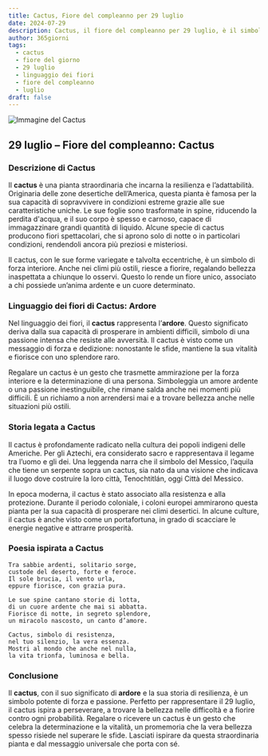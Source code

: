 ```yaml
---
title: Cactus, Fiore del compleanno per 29 luglio
date: 2024-07-29
description: Cactus, il fiore del compleanno per 29 luglio, è il simbolo di Ardore. Scopri il suo significato unico, le storie affascinanti e la poesia che celebra la sua bellezza.
author: 365giorni
tags:
  - cactus
  - fiore del giorno
  - 29 luglio
  - linguaggio dei fiori
  - fiore del compleanno
  - luglio
draft: false
---
```


![Immagine del Cactus](https://cdn.pixabay.com/photo/2012/11/28/09/24/cactus-67547_1280.jpg)

## 29 luglio – Fiore del compleanno: Cactus

### Descrizione di Cactus

Il **cactus** è una pianta straordinaria che incarna la resilienza e l’adattabilità. Originaria delle zone desertiche dell’America, questa pianta è famosa per la sua capacità di sopravvivere in condizioni estreme grazie alle sue caratteristiche uniche. Le sue foglie sono trasformate in spine, riducendo la perdita d'acqua, e il suo corpo è spesso e carnoso, capace di immagazzinare grandi quantità di liquido. Alcune specie di cactus producono fiori spettacolari, che si aprono solo di notte o in particolari condizioni, rendendoli ancora più preziosi e misteriosi.

Il cactus, con le sue forme variegate e talvolta eccentriche, è un simbolo di forza interiore. Anche nei climi più ostili, riesce a fiorire, regalando bellezza inaspettata a chiunque lo osservi. Questo lo rende un fiore unico, associato a chi possiede un’anima ardente e un cuore determinato.

### Linguaggio dei fiori di Cactus: Ardore

Nel linguaggio dei fiori, il **cactus** rappresenta l’**ardore**. Questo significato deriva dalla sua capacità di prosperare in ambienti difficili, simbolo di una passione intensa che resiste alle avversità. Il cactus è visto come un messaggio di forza e dedizione: nonostante le sfide, mantiene la sua vitalità e fiorisce con uno splendore raro.

Regalare un cactus è un gesto che trasmette ammirazione per la forza interiore e la determinazione di una persona. Simboleggia un amore ardente o una passione inestinguibile, che rimane salda anche nei momenti più difficili. È un richiamo a non arrendersi mai e a trovare bellezza anche nelle situazioni più ostili.

### Storia legata a Cactus

Il cactus è profondamente radicato nella cultura dei popoli indigeni delle Americhe. Per gli Aztechi, era considerato sacro e rappresentava il legame tra l’uomo e gli dei. Una leggenda narra che il simbolo del Messico, l’aquila che tiene un serpente sopra un cactus, sia nato da una visione che indicava il luogo dove costruire la loro città, Tenochtitlán, oggi Città del Messico.

In epoca moderna, il cactus è stato associato alla resistenza e alla protezione. Durante il periodo coloniale, i coloni europei ammirarono questa pianta per la sua capacità di prosperare nei climi desertici. In alcune culture, il cactus è anche visto come un portafortuna, in grado di scacciare le energie negative e attrarre prosperità.

### Poesia ispirata a Cactus

```
Tra sabbie ardenti, solitario sorge,  
custode del deserto, forte e feroce.  
Il sole brucia, il vento urla,  
eppure fiorisce, con grazia pura.

Le sue spine cantano storie di lotta,  
di un cuore ardente che mai si abbatta.  
Fiorisce di notte, in segreto splendore,  
un miracolo nascosto, un canto d’amore.

Cactus, simbolo di resistenza,  
nel tuo silenzio, la vera essenza.  
Mostri al mondo che anche nel nulla,  
la vita trionfa, luminosa e bella.
```

### Conclusione

Il **cactus**, con il suo significato di **ardore** e la sua storia di resilienza, è un simbolo potente di forza e passione. Perfetto per rappresentare il 29 luglio, il cactus ispira a perseverare, a trovare la bellezza nelle difficoltà e a fiorire contro ogni probabilità. Regalare o ricevere un cactus è un gesto che celebra la determinazione e la vitalità, un promemoria che la vera bellezza spesso risiede nel superare le sfide. Lasciati ispirare da questa straordinaria pianta e dal messaggio universale che porta con sé.